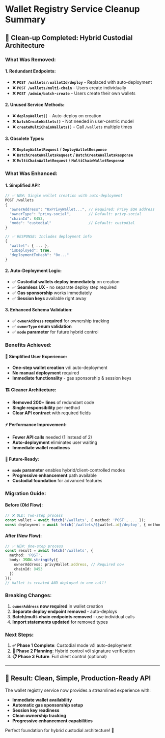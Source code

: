 # Wallet Registry Service Cleanup Summary

## 🧹 **Clean-up Completed: Hybrid Custodial Architecture**

### **What Was Removed:**

#### **1. Redundant Endpoints:**
- ❌ **`POST /wallets/:walletId/deploy`** - Replaced with auto-deployment
- ❌ **`POST /wallets/multi-chain`** - Users create individually
- ❌ **`POST /admin/batch-create`** - Users create their own wallets

#### **2. Unused Service Methods:**
- ❌ **`deployWallet()`** - Auto-deploy on creation
- ❌ **`batchCreateWallets()`** - Not needed in user-centric model
- ❌ **`createMultiChainWallets()`** - Call `/wallets` multiple times

#### **3. Obsolete Types:**
- ❌ **`DeployWalletRequest`** / **`DeployWalletResponse`**
- ❌ **`BatchCreateWalletsRequest`** / **`BatchCreateWalletsResponse`** 
- ❌ **`MultiChainWalletRequest`** / **`MultiChainWalletResponse`**

### **What Was Enhanced:**

#### **1. Simplified API:**
```typescript
// ✅ NEW: Single wallet creation with auto-deployment
POST /wallets
{
  "ownerAddress": "0xPrivyWallet...", // Required: Privy EOA address
  "ownerType": "privy-social",        // Default: privy-social
  "chainId": 8453,
  "mode": "custodial"                 // Default: custodial
}

// ✅ RESPONSE: Includes deployment info
{
  "wallet": { ... },
  "isDeployed": true,
  "deploymentTxHash": "0x..."
}
```

#### **2. Auto-Deployment Logic:**
- ✅ **Custodial wallets deploy immediately** on creation
- ✅ **Seamless UX** - no separate deploy step required  
- ✅ **Gas sponsorship** works immediately
- ✅ **Session keys** available right away

#### **3. Enhanced Schema Validation:**
- ✅ **`ownerAddress` required** for ownership tracking
- ✅ **`ownerType` enum validation** 
- ✅ **`mode` parameter** for future hybrid control

### **Benefits Achieved:**

#### **🚀 Simplified User Experience:**
- **One-step wallet creation** với auto-deployment
- **No manual deployment** required
- **Immediate functionality** - gas sponsorship & session keys

#### **🏗️ Cleaner Architecture:**  
- **Removed 200+ lines** of redundant code
- **Single responsibility** per method
- **Clear API contract** with required fields

#### **⚡ Performance Improvement:**
- **Fewer API calls** needed (1 instead of 2)
- **Auto-deployment** eliminates user waiting
- **Immediate wallet readiness**

#### **🔧 Future-Ready:**
- **`mode` parameter** enables hybrid/client-controlled modes
- **Progressive enhancement** path available
- **Custodial foundation** for advanced features

### **Migration Guide:**

#### **Before (Old Flow):**
```typescript
// ❌ OLD: Two-step process
const wallet = await fetch('/wallets', { method: 'POST', ... });
const deployment = await fetch(`/wallets/${wallet.id}/deploy`, { method: 'POST' });
```

#### **After (New Flow):**
```typescript
// ✅ NEW: One-step process
const result = await fetch('/wallets', {
  method: 'POST',
  body: JSON.stringify({
    ownerAddress: privyWallet.address, // Required now
    chainId: 8453
  })
});
// Wallet is created AND deployed in one call!
```

### **Breaking Changes:**

1. **`ownerAddress` now required** in wallet creation
2. **Separate deploy endpoint removed** - auto-deploys
3. **Batch/multi-chain endpoints removed** - use individual calls
4. **Import statements updated** for removed types

### **Next Steps:**

1. **✅ Phase 1 Complete**: Custodial mode với auto-deployment
2. **🔄 Phase 2 Planning**: Hybrid control với signature verification
3. **📋 Phase 3 Future**: Full client control (optional)

---

## 🎯 **Result: Clean, Simple, Production-Ready API**

The wallet registry service now provides a streamlined experience with:
- **Immediate wallet availability**
- **Automatic gas sponsorship setup** 
- **Session key readiness**
- **Clean ownership tracking**
- **Progressive enhancement capabilities**

Perfect foundation for hybrid custodial architecture! 🚀 